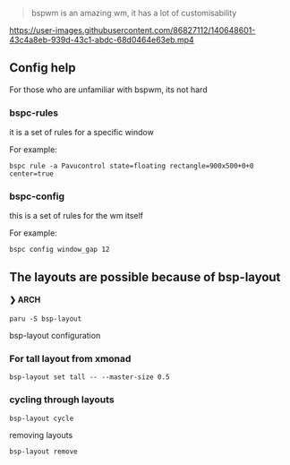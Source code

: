> bspwm is an amazing wm, it has a lot of customisability

https://user-images.githubusercontent.com/86827112/140648601-43c4a8eb-939d-43c1-abdc-68d0464e63eb.mp4


## Config help

For those who are unfamiliar with bspwm, its not hard

### bspc-rules

it is a set of rules for a specific window

For example:

`bspc rule -a Pavucontrol state=floating rectangle=900x500+0+0 center=true`

### bspc-config

this is a set of rules for the wm itself

For example:

`bspc config window_gap 12`

## The layouts are possible because of bsp-layout

#### ❯ ARCH

`paru -S bsp-layout`

bsp-layout configuration 

### For tall layout from xmonad

`bsp-layout set tall -- --master-size 0.5`

### cycling through layouts

`bsp-layout cycle`

removing layouts

`bsp-layout remove`
